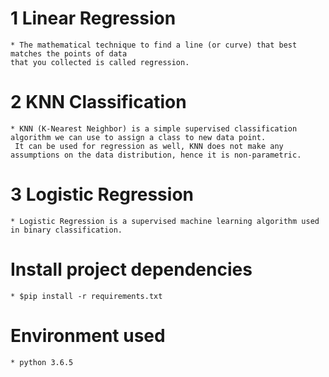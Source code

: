 # 1 Linear Regression
    * The mathematical technique to find a line (or curve) that best matches the points of data
    that you collected is called regression.

# 2 KNN Classification
    * KNN (K-Nearest Neighbor) is a simple supervised classification algorithm we can use to assign a class to new data point.
     It can be used for regression as well, KNN does not make any assumptions on the data distribution, hence it is non-parametric.

# 3 Logistic Regression
    * Logistic Regression is a supervised machine learning algorithm used in binary classification.

# Install project dependencies
    * $pip install -r requirements.txt

# Environment used
    * python 3.6.5